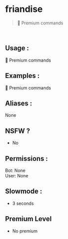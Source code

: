 # friandise

> 👑 Premium commands

<br>

## Usage :

👑 Premium commands

## Examples :

👑 Premium commands

## Aliases :

None

## NSFW ?

- No

## Permissions :

Bot: None
<br>
User: None

## Slowmode :

- 3 seconds

## Premium Level

- No premium
